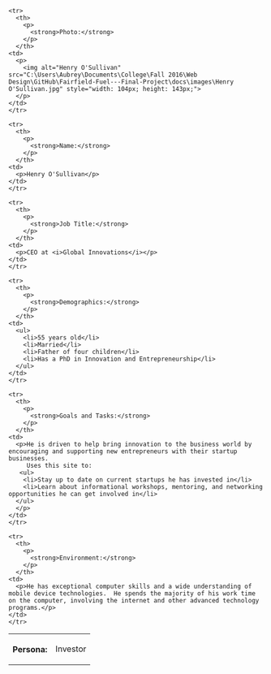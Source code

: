 <!DOCTYPE html>
<html>
<head>
<link rel="stylesheet" href="styles.css">
</head>

<table>
    <tr>
      <th>
        <p>
          <strong>Persona:</strong>
        </p>
      </th>
    <td>
      <p>Investor</p>
    </td>
    </tr>

    <tr>
      <th>
        <p>
          <strong>Photo:</strong>
        </p>
      </th>
    <td>
      <p>
        <img alt="Henry O'Sullivan" src="C:\Users\Aubrey\Documents\College\Fall 2016\Web Design\GitHub\Fairfield-Fuel---Final-Project\docs\images\Henry O'Sullivan.jpg" style="width: 104px; height: 143px;">
      </p>
    </td>
    </tr>

    <tr>
      <th>
        <p>
          <strong>Name:</strong>
        </p>
      </th>
    <td>
      <p>Henry O'Sullivan</p>
    </td>
    </tr>

    <tr>
      <th>
        <p>
          <strong>Job Title:</strong>
        </p>
      </th>
    <td>
      <p>CEO at <i>Global Innovations</i></p>
    </td>
    </tr>

    <tr>
      <th>
        <p>
          <strong>Demographics:</strong>
        </p>
      </th>
    <td>
      <ul>
        <li>55 years old</li>
        <li>Married</li>
        <li>Father of four children</li>
        <li>Has a PhD in Innovation and Entrepreneurship</li>
      </ul>
    </td>
    </tr>

    <tr>
      <th>
        <p>
          <strong>Goals and Tasks:</strong>
        </p>
      </th>
    <td>
      <p>He is driven to help bring innovation to the business world by encouraging and supporting new entrepreneurs with their startup businesses.
	     Uses this site to:
       <ul>
        <li>Stay up to date on current startups he has invested in</li>
        <li>Learn about informational workshops, mentoring, and networking opportunities he can get involved in</li>
      </ul>
      </p>
    </td>
    </tr>

    <tr>
      <th>
        <p>
          <strong>Environment:</strong>
        </p>
      </th>
    <td>
      <p>He has exceptional computer skills and a wide understanding of mobile device technologies.  He spends the majority of his work time on the computer, involving the internet and other advanced technology programs.</p>
    </td>
    </tr>
  </table>
  </html>
